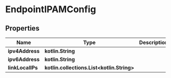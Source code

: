 # EndpointIPAMConfig

## Properties

| Name             | Type                                             | Description | Notes      |
|------------------|--------------------------------------------------|-------------|------------|
| **ipv4Address**  | **kotlin.String**                                |             | [optional] |
| **ipv6Address**  | **kotlin.String**                                |             | [optional] |
| **linkLocalIPs** | **kotlin.collections.List&lt;kotlin.String&gt;** |             | [optional] |



